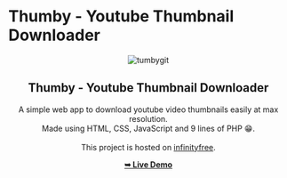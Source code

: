 # Thumby - Youtube Thumbnail Downloader

<div align="center">
  
  ![tumbygit](https://github.com/Zerobrofan/Thumby-Youtube-Thumbnail-Downloader/assets/100843256/af436ea3-1dba-44b7-9448-9fe18ab00792)


  <h2 align="center">Thumby - Youtube Thumbnail Downloader</h2>

  A simple web app to download youtube video thumbnails easily at max resolution.
  <br>
  Made using HTML, CSS, JavaScript and 9 lines of PHP 😁.
  <br>  <br>
  This project is hosted on <a href="www.infinityfree.com">infinityfree</a>.

  <a href="http://thumby.infinityfreeapp.com/?i=1"><strong>➥ Live Demo</strong></a>

</div>
